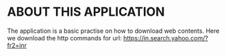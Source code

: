 # ABOUT THIS APPLICATION

The application is a basic practise on how to download web contents.
Here we download the http commands for url: https://in.search.yahoo.com/?fr2=inr
